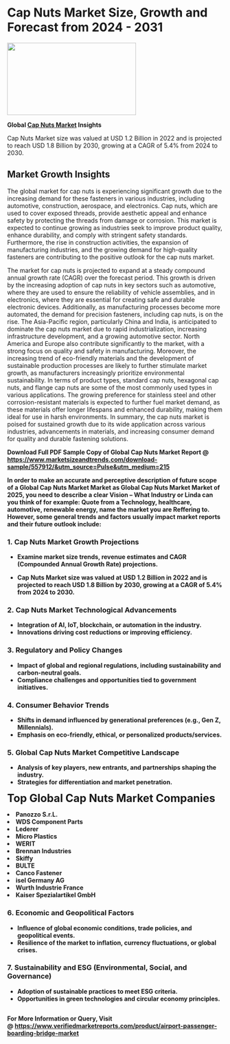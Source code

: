 <H1>Cap Nuts Market Size, Growth and Forecast from 2024 - 2031</H1><img class="aligncenter size-medium wp-image-584254" src="https://thirdeyenews.in/wp-content/uploads/2024/09/Global-Market-Research-300x168.jpeg" alt="" width="300" height="168" /><p><strong>Global&nbsp;<a href="https://www.marketsizeandtrends.com/download-sample/557912/&amp;utm_source=Pulse&amp;utm_medium=215">Cap Nuts Market</a> Insights</strong></p><p>Cap Nuts Market size was valued at USD 1.2 Billion in 2022 and is projected to reach USD 1.8 Billion by 2030, growing at a CAGR of 5.4% from 2024 to 2030.</p><p><h2>Market Growth Insights</h2> <p>The global market for cap nuts is experiencing significant growth due to the increasing demand for these fasteners in various industries, including automotive, construction, aerospace, and electronics. Cap nuts, which are used to cover exposed threads, provide aesthetic appeal and enhance safety by protecting the threads from damage or corrosion. This market is expected to continue growing as industries seek to improve product quality, enhance durability, and comply with stringent safety standards. Furthermore, the rise in construction activities, the expansion of manufacturing industries, and the growing demand for high-quality fasteners are contributing to the positive outlook for the cap nuts market.</p> <p><strong></strong></p> <p>The market for cap nuts is projected to expand at a steady compound annual growth rate (CAGR) over the forecast period. This growth is driven by the increasing adoption of cap nuts in key sectors such as automotive, where they are used to ensure the reliability of vehicle assemblies, and in electronics, where they are essential for creating safe and durable electronic devices. Additionally, as manufacturing processes become more automated, the demand for precision fasteners, including cap nuts, is on the rise. The Asia-Pacific region, particularly China and India, is anticipated to dominate the cap nuts market due to rapid industrialization, increasing infrastructure development, and a growing automotive sector. North America and Europe also contribute significantly to the market, with a strong focus on quality and safety in manufacturing. Moreover, the increasing trend of eco-friendly materials and the development of sustainable production processes are likely to further stimulate market growth, as manufacturers increasingly prioritize environmental sustainability. In terms of product types, standard cap nuts, hexagonal cap nuts, and flange cap nuts are some of the most commonly used types in various applications. The growing preference for stainless steel and other corrosion-resistant materials is expected to further fuel market demand, as these materials offer longer lifespans and enhanced durability, making them ideal for use in harsh environments. In summary, the cap nuts market is poised for sustained growth due to its wide application across various industries, advancements in materials, and increasing consumer demand for quality and durable fastening solutions.</p> <p><strong></p><p><span class=""><strong>Download Full PDF Sample Copy of Global Cap Nuts Market Report</strong> @ <a href="https://www.marketsizeandtrends.com/download-sample/557912/&amp;utm_source=Pulse&amp;utm_medium=215" target="_blank">https://www.marketsizeandtrends.com/download-sample/557912/&amp;utm_source=Pulse&amp;utm_medium=215</a></span></p><p>In order to make an accurate and perceptive description of future scope of a Global&nbsp;Cap Nuts Market Market as Global&nbsp;Cap Nuts Market Market of 2025, you need to describe a clear Vision &ndash; What Industry or Linda can you think of for example: Quote from a Technology, healthcare, automotive, renewable energy, name the market you are Reffering to. However, some general trends and factors usually impact market reports and their future outlook include:</p><h3>1.&nbsp;<strong>Cap Nuts Market Growth Projections</strong></h3><ul><li>Examine market size trends, revenue estimates and CAGR (Compounded Annual Growth Rate) projections.</li><li><p>Cap Nuts Market size was valued at USD 1.2 Billion in 2022 and is projected to reach USD 1.8 Billion by 2030, growing at a CAGR of 5.4% from 2024 to 2030.</p></li></ul><h3>2.&nbsp;<strong>Cap Nuts Market Technological Advancements</strong></h3><ul><li>Integration of AI, IoT, blockchain, or automation in the industry.</li><li>Innovations driving cost reductions or improving efficiency.</li></ul><h3>3.&nbsp;<strong>Regulatory and Policy Changes</strong></h3><ul><li>Impact of global and regional regulations, including sustainability and carbon-neutral goals.</li><li>Compliance challenges and opportunities tied to government initiatives.</li></ul><h3>4.&nbsp;<strong>Consumer Behavior Trends</strong></h3><ul><li>Shifts in demand influenced by generational preferences (e.g., Gen Z, Millennials).</li><li>Emphasis on eco-friendly, ethical, or personalized products/services.</li></ul><h3>5.&nbsp;<strong>Global Cap Nuts Market Competitive Landscape</strong></h3><ul><li>Analysis of key players, new entrants, and partnerships shaping the industry.</li><li>Strategies for differentiation and market penetration.</li></ul><p data-pm-slice="1 1 []"><span style="color: inherit; font-family: inherit; font-size: 25px;">Top Global Cap Nuts Market Companies</span></p><div class="" data-test-id=""><p><li>Panozzo S.r.L.</li><li> WDS Component Parts</li><li> Lederer</li><li> Micro Plastics</li><li> WERIT</li><li> Brennan Industries</li><li> Skiffy</li><li> BULTE</li><li> Canco Fastener</li><li> isel Germany AG</li><li> Wurth Industrie France</li><li> Kaiser Spezialartikel GmbH</li></p></div><h3>6.&nbsp;<strong>Economic and Geopolitical Factors</strong></h3><ul><li>Influence of global economic conditions, trade policies, and geopolitical events.</li><li>Resilience of the market to inflation, currency fluctuations, or global crises.</li></ul><h3>7.&nbsp;<strong>Sustainability and ESG (Environmental, Social, and Governance)</strong></h3><ul><li>Adoption of sustainable practices to meet ESG criteria.</li><li>Opportunities in green technologies and circular economy principles.</li></ul><h2><strong style="font-size: 14px;">For More Information or Query, Visit @&nbsp;</strong><a style="background-color: #ffffff; font-size: 14px;" href="https://www.marketsizeandtrends.com/report/cap-nuts-market/" target="_blank">https://www.verifiedmarketreports.com/product/airport-passenger-boarding-bridge-market</a></h2>
